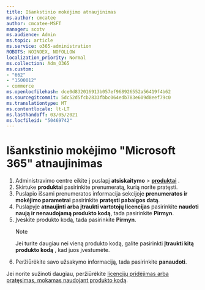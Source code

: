 ```yaml
---
title: Išankstinio mokėjimo atnaujinimas
ms.author: cmcatee
author: cmcatee-MSFT
manager: scotv
ms.audience: Admin
ms.topic: article
ms.service: o365-administration
ROBOTS: NOINDEX, NOFOLLOW
localization_priority: Normal
ms.collection: Adm_O365
ms.custom:
- "662"
- "1500012"
- commerce
ms.openlocfilehash: dce0d832016913b057ef968926552a56419f4b62
ms.sourcegitcommit: 5dc52d5fcb2833fbbc064edb783e609d8eef79c0
ms.translationtype: MT
ms.contentlocale: lt-LT
ms.lasthandoff: 03/05/2021
ms.locfileid: "50469742"
---
```

# <a name="prepaid-microsoft-365-renewal"></a>Išankstinio mokėjimo "Microsoft 365" atnaujinimas

1. Administravimo centre eikite į puslapį **atsiskaitymo** \> **[produktai](https://go.microsoft.com/fwlink/p/?linkid=842054)** .
2. Skirtuke **produktai** pasirinkite prenumeratą, kurią norite pratęsti.
3. Puslapio išsami prenumeratos informacija sekcijoje **prenumeratos ir mokėjimo parametrai** pasirinkite **pratęsti pabaigos datą**.
4. Puslapyje **atnaujinti arba įtraukti vartotojų licencijas** pasirinkite **naudoti naują ir nenaudojamą produkto kodą**, tada pasirinkite **Pirmyn**.
5. Įveskite produkto kodą, tada pasirinkite **Pirmyn**.
    > [!NOTE]
    > Jei turite daugiau nei vieną produkto kodą, galite pasirinkti **Įtraukti kitą produkto kodą** , kad juos įvestumėte.
6. Peržiūrėkite savo užsakymo informaciją, tada pasirinkite **panaudoti**.

Jei norite sužinoti daugiau, peržiūrėkite [licencijų pridėjimas arba pratęsimas, mokamas naudojant produkto kodą](https://docs.microsoft.com/microsoft-365/commerce/licenses/add-licenses-using-product-key).
